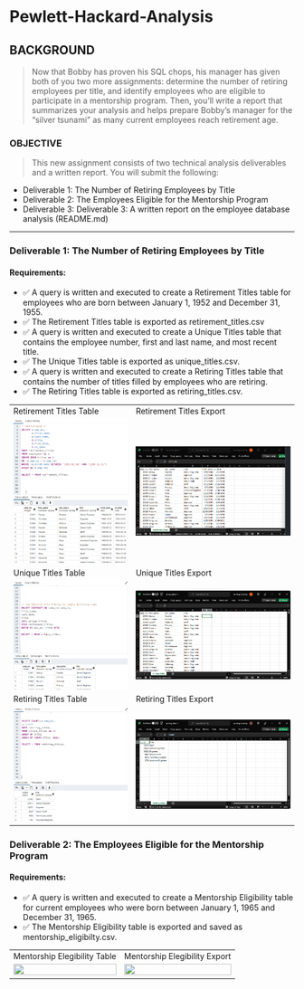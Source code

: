 # Pewlett-Hackard-Analysis

## BACKGROUND

> Now that Bobby has proven his SQL chops, his manager has given both of you two more assignments: determine the number of retiring employees per title, and identify employees who are eligible to participate in a mentorship program. Then, you’ll write a report that summarizes your analysis and helps prepare Bobby’s manager for the “silver tsunami” as many current employees reach retirement age.

### OBJECTIVE

>This new assignment consists of two technical analysis deliverables and a written report. You will submit the following:

- Deliverable 1: The Number of Retiring Employees by Title
- Deliverable 2: The Employees Eligible for the Mentorship Program
- Deliverable 3: Deliverable 3: A written report on the employee database analysis (README.md)

---

### Deliverable 1: The Number of Retiring Employees by Title

#### Requirements:
- :white_check_mark: A query is written and executed to create a Retirement Titles table for employees who are born between January 1, 1952 and December 31, 1955.
- :white_check_mark: The Retirement Titles table is exported as retirement_titles.csv
- :white_check_mark: A query is written and executed to create a Unique Titles table that contains the employee number, first and last name, and most recent title.
- :white_check_mark: The Unique Titles table is exported as unique_titles.csv.
- :white_check_mark: A query is written and executed to create a Retiring Titles table that contains the number of titles filled by employees who are retiring. 
- :white_check_mark: The Retiring Titles table is exported as retiring_titles.csv.

<table style="width: 100%">
  <tr>
    <td>
      Retirement Titles Table
   </td>
      <td>
        Retirement Titles Export
      </td>
  </tr>
  <tr>
    <td><img src="https://github.com/jcaraway-na/Pewlett-Hackard-Analysis/blob/main/resources/retirement_titles.png" width=100% height=100%></td>
    <td><img src="https://github.com/jcaraway-na/Pewlett-Hackard-Analysis/blob/main/resources/retirement_titles_export.png" width=100% height=100%></td>
  </tr>
  <tr>
    <td>
      Unique Titles Table
   </td>
    <td>
      Unique Titles Export
   </td>
  </tr>
    <tr>
    <td><img src="https://github.com/jcaraway-na/Pewlett-Hackard-Analysis/blob/main/resources/unique_titles.png" width=100% height=100%></td>
    <td><img src="https://github.com/jcaraway-na/Pewlett-Hackard-Analysis/blob/main/resources/unique_titles_export.png" width=100% height=100%></td>
  </tr>
    <tr>
    <td>
      Retiring Titles Table
   </td>
    <td>
      Retiring Titles Export
   </td>
  </tr>
    <tr>
    <td><img src="https://github.com/jcaraway-na/Pewlett-Hackard-Analysis/blob/main/resources/retiring_titles.png" width=100% height=100%></td>
    <td><img src="https://github.com/jcaraway-na/Pewlett-Hackard-Analysis/blob/main/resources/retiring_titles_export.png" width=100% height=100%></td>
  </tr>
</table>

### Deliverable 2: The Employees Eligible for the Mentorship Program

#### Requirements:
- :white_check_mark: A query is written and executed to create a Mentorship Eligibility table for current employees who were born between January 1, 1965 and December 31, 1965. 
- :white_check_mark: The Mentorship Eligibility table is exported and saved as mentorship_eligibilty.csv. 

<table style="width: 100%">
  <tr>
    <td>
      Mentorship Elegibility Table
   </td>
      <td>
        Mentorship Elegibility Export
      </td>
  </tr>
  <tr>
    <td><img src="" width=100% height=100%></td>
    <td><img src="" width=100% height=100%></td>
  </tr>
</table>
